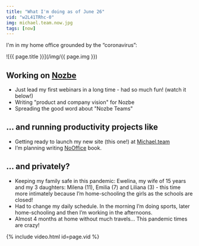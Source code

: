 ```yaml
---
title: "What I'm doing as of June 26"
vid: "w2L41TRhc-0"
img: michael.team.now.jpg
tags: [now]
---
```


I'm in my home office grounded by the “coronavirus”:

<!--More-->

![{{ page.title }}](/img/{{ page.img }})

## Working on [Nozbe][]

* Just lead my first webinars in a long time - had so much fun! (watch it below!)
* Writing "product and company vision" for Nozbe
* Spreading the good word about "Nozbe Teams"

## … and running productivity projects like

* Getting ready to launch my new site (this one!) at [Michael.team](/)
* I’m planning writing [NoOffice](https://NoOffice.org) book.

## … and privately?

* Keeping my family safe in this pandemic: Ewelina, my wife of 15 years and my 3 daughters: Milena (11), Emilia (7) and Liliana (3) - this time more intimately because I’m home-schooling the girls as the schools are closed!
* Had to change my daily schedule. In the morning I’m doing sports, later home-schooling and then I’m working in the afternoons.
* Almost 4 months at home without much travels... This pandemic times are crazy!

{% include video.html id=page.vid %}

[Nozbe]: https://Nozbe.com/